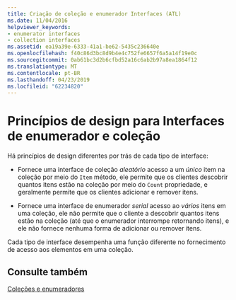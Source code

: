 ```yaml
---
title: Criação de coleção e enumerador Interfaces (ATL)
ms.date: 11/04/2016
helpviewer_keywords:
- enumerator interfaces
- collection interfaces
ms.assetid: ea19a39e-6333-41a1-be62-5435c236640e
ms.openlocfilehash: f40c86d3bc8d9b4e4c752fe6657f6a5a14f19e0c
ms.sourcegitcommit: 0ab61bc3d2b6cfbd52a16c6ab2b97a8ea1864f12
ms.translationtype: MT
ms.contentlocale: pt-BR
ms.lasthandoff: 04/23/2019
ms.locfileid: "62234820"
---
```

# <a name="design-principles-for-collection-and-enumerator-interfaces"></a>Princípios de design para Interfaces de enumerador e coleção

Há princípios de design diferentes por trás de cada tipo de interface:

- Fornece uma interface de coleção *aleatório* acesso a um *único* item na coleção por meio do `Item` método, ele permite que os clientes descobrir quantos itens estão na coleção por meio do `Count` propriedade, e geralmente permite que os clientes adicionar e remover itens.

- Fornece uma interface de enumerador *serial* acesso ao *vários* itens em uma coleção, ele não permite que o cliente a descobrir quantos itens estão na coleção (até que o enumerador interrompe retornando itens), e ele não fornece nenhuma forma de adicionar ou remover itens.

Cada tipo de interface desempenha uma função diferente no fornecimento de acesso aos elementos em uma coleção.

## <a name="see-also"></a>Consulte também

[Coleções e enumeradores](../atl/atl-collections-and-enumerators.md)
